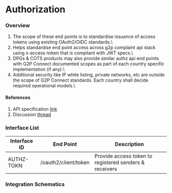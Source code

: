 # Authorization

### Overview

1. The scope of these end points is to standardise issuance of access tokens using existing OAuth2/OIDC standards.\\
2. Helps standardise end point access across g2p complaint api stack using x-access-token that is compliant with JWT specs.\\
3. DPGs & COTS products may also provide similar authz api end points with G2P Connect documented scopes as part of each country specific implementation (if any).\\
4. Additional security like IP white listing, private networks, etc are outside the scope of G2P Connect standards. Each country shall decide required operational models.\\

#### References

1. API specification [link](https://g2p-connect.github.io/specs/release/html/auth\_core\_api\_v1.0.0.html)
2. Discussion [thread](https://github.com/G2P-Connect/.github/discussions)

### Interface List

| Interface ID | End Point            | Description                                            |
| ------------ | -------------------- | ------------------------------------------------------ |
| AUTHZ-TOKN   | /oauth2/client/token | Provide access token to registered senders & receivers |

### Integration Schematics
